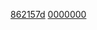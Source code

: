 [862157d](https://github.com/nbbrd/heylogs/commit/862157d164a8afa1fdd3295c89ceb394efbcb82d)
[0000000](https://github.com/nbbrd/heylogs/commit/862157d164a8afa1fdd3295c89ceb394efbcb82d)
